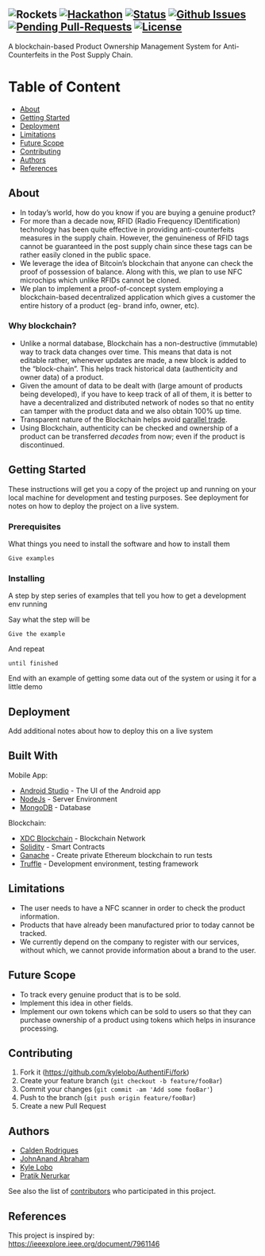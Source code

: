 ![Rockets](https://imgur.com/1xXwOoZ.png) 
[![Hackathon](https://img.shields.io/badge/hackathon-SPIT-orange.svg)](http://csi.spit.ac.in/hackathon/) [![Status](https://img.shields.io/badge/status-active-green.svg)]() [![Github Issues](http://githubbadges.herokuapp.com/kylelobo/AuthentiFi/issues.svg?style=flat-square)](https://github.com/kylelobo/AuthentiFi/issues) [![Pending Pull-Requests](http://githubbadges.herokuapp.com/kylelobo/AuthentiFi/pulls.svg?style=flat-square)](https://github.com/kylelobo/AuthentiFi/pulls) [![License](https://img.shields.io/badge/license-GNU-blue.svg)](LICENSE.md)
---

A blockchain-based Product Ownership Management System for Anti-Counterfeits in the Post Supply Chain.

# Table of Content
+ [About](#description)
+ [Getting Started](#getting_started)
+ [Deployment](#deployment)
+ [Limitations](#limitations)
+ [Future Scope](#future_scope)
+ [Contributing](#contributing)
+ [Authors](#authors)
+ [References](#references)

## About<a name="description"></a>
+ In today’s world, how do you know if you are buying a genuine product?
+ For more than a decade now, RFID (Radio Frequency IDentification) technology has been quite effective in providing anti-counterfeits measures in the supply chain. However, the genuineness of RFID tags cannot be guaranteed in the post supply chain since these tags can be rather easily cloned in the public space.
+ We leverage the idea of Bitcoin’s blockchain that anyone can check the proof of possession of balance. Along with this, we plan to use NFC microchips which unlike RFIDs cannot be cloned.
+ We plan to implement a proof-of-concept system employing a blockchain-based decentralized application which gives a customer the entire history of a product (eg- brand info, owner, etc).

### Why blockchain?<a name="why_blockchain"></a>
+ Unlike a normal database, Blockchain has a non-destructive (immutable) way to track data changes over time. This means that data is not editable rather, whenever updates are made, a new block is added to the “block-chain”. This helps track historical data (authenticity and owner data) of a product.
+ Given the amount of data to be dealt with (large amount of products being developed), if you have to keep track of all of them, it is better to have a decentralized and distributed network of nodes so that no entity can tamper with the product data and we also obtain 100% up time.
+ Transparent nature of the Blockchain helps avoid [parallel trade](https://en.wikipedia.org/wiki/Parallel_import).
+ Using Blockchain, authenticity can be checked and ownership of a product can be transferred _decades_ from now; even if the product is discontinued.

## Getting Started<a name="getting_started"></a>

These instructions will get you a copy of the project up and running on your local machine for development and testing purposes. See deployment for notes on how to deploy the project on a live system.

### Prerequisites

What things you need to install the software and how to install them

```
Give examples
```

### Installing

A step by step series of examples that tell you how to get a development env running

Say what the step will be

```
Give the example
```

And repeat

```
until finished
```

End with an example of getting some data out of the system or using it for a little demo

## Deployment<a name="deployment"></a>

Add additional notes about how to deploy this on a live system

## Built With<a name="built_with"></a>
Mobile App:
+ [Android Studio](https://developer.android.com/studio/) - The UI of the Android app
+ [NodeJs](https://nodejs.org/en/) - Server Environment
+ [MongoDB](https://www.mongodb.com/) - Database

Blockchain:
+ [XDC Blockchain](https://www.xinfin.org/) - Blockchain Network
+ [Solidity](https://github.com/ethereum/solidity) - Smart Contracts
+ [Ganache](https://truffleframework.com/ganache) - Create private Ethereum blockchain to run tests
+ [Truffle](https://truffleframework.com/) - Development environment, testing framework 

## Limitations<a name="limitations"></a>
+ The user needs to have a NFC scanner in order to check the product information.
+ Products that have already been manufactured prior to today cannot be tracked.
+ We currently depend on the company to register with our services, without which, we cannot provide information about a brand to the user.

## Future Scope<a name="future_scope"></a>
+ To track every genuine product that is to be sold.
+ Implement this idea in other fields.
+ Implement our own tokens which can be sold to users so that they can purchase ownership of a product using tokens which helps in insurance processing. 

## Contributing<a name="contributing"></a>

1. Fork it (<https://github.com/kylelobo/AuthentiFi/fork>)
2. Create your feature branch (`git checkout -b feature/fooBar`)
3. Commit your changes (`git commit -am 'Add some fooBar'`)
4. Push to the branch (`git push origin feature/fooBar`)
5. Create a new Pull Request

## Authors<a name="authors"></a>

+ [Calden Rodrigues](https://github.com/caldenrodrigues) <br>
+ [JohnAnand Abraham](https://github.com/johnanand) <br>
+ [Kyle Lobo](https://github.com/kylelobo) <br>
+ [Pratik Nerurkar](https://github.com/PlayPratz) <br>

See also the list of [contributors](https://github.com/kylelobo/AuthentiFi/contributors) who participated in this project.

## References<a name="references"></a>
This project is inspired by: <br>
https://ieeexplore.ieee.org/document/7961146

